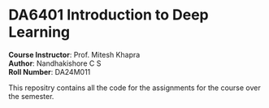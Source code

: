 # DA6401 Introduction to Deep Learning 

**Course Instructor**: Prof. Mitesh Khapra \
**Author**: Nandhakishore C S \
**Roll Number**: DA24M011

This repositry contains all the code for the assignments for the course over the semester. 